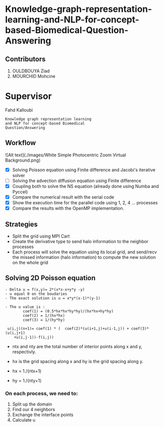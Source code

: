 # Knowledge-graph-representation-learning-and-NLP-for-concept-based-Biomedical-Question-Answering
 ##  Contributors
 1) OULDBOUYA Ziad
 2) MOURCHID Mohcine 
 
 # Supervisor
 Fahd Kalloubi

   	Knowledge graph representation learning 
	and NLP for concept-based Biomedical 
	Question/Answering
 
 
 ## Workflow
![Alt text](./images/White Simple Photocentric Zoom Virtual Background.png)
- [x] Solving Poisson equation using Finite difference and Jacobi's iterative solver
- [ ] Solving the advection diffusion equation using Finite difference
- [x] Coupling both to solve the NS equation (already done using Numba and Pyccel)
- [x] Compare the numerical result with the serial code
- [x] Show the execution time for the parallel code using 1, 2, 4 ... processes
- [x] Compare the results with the OpenMP implementation.

 ## Strategies
  - Split the grid using MPI Cart
 - Create the derivative type to send halo information to the neighbor processes
 - Each process will solve the equation using its local grid, and send/recv the missed information (halo information) to compute the new solution on the whole grid
 
## Solving 2D Poisson equation

    - Delta u = f(x,y)= 2*(x*x-x+y*y -y)
    - u equal 0 on the boudaries
    - The exact solution is u = x*y*(x-1)*(y-1)
 
    - The u value is :
            coef(1) = (0.5*hx*hx*hy*hy)/(hx*hx+hy*hy)
            coef(2) = 1/(hx*hx)
            coef(3) = 1/(hy*hy)
 
     u(i,j)(n+1)= coef(1) * (  coef(2)*(u(i+1,j)+u(i-1,j)) + coef(3)*(u(i,j+1)
        +u(i,j-1))-f(i,j))

 *   ntx and nty are the total number of interior points along x and y, respectivly.
 
 *   hx is the grid spacing along x and hy is the grid spacing along y.
 *    hx = 1./(ntx+1)
 *    hy = 1./(nty+1)
 ###   On each process, we need to:
   1) Split up the domain
   2) Find our 4 neighbors
   3) Exchange the interface points
   4) Calculate u

